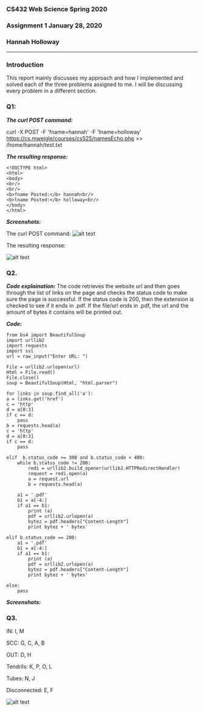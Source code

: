 ### CS432 Web Science Spring 2020                                     
### Assignment 1 January 28, 2020
### Hannah Holloway
---

###  Introduction

This report mainly discusses my approach and how I implemented and solved each of the three problems assigned to me. I will be discussing every problem in a different section. 

### Q1:

***The curl POST command:***

curl -X POST -F 'fname=hannah' -F 'lname=holloway' https://cs.mweigle/courses/cs525/namesEcho.php >> /home/hannah/test.txt

***The resulting response:***


    <!DOCTYPE html>
    <html>
    <body>
    <br/>
    <br/>
    <b>fname Posted:</b> hannah<br/>
    <b>lname Posted:</b> holloway<br/>
    </body>
    </html>

***Screenshots:***

The curl POST command:
![alt text](https://www.cs.odu.edu/~hhollowa/img/test2.png "Code Snip")

The resulting response:

![alt text](https://www.cs.odu.edu/~hhollowa/img/test.png "Code Snip")

### Q2.

***Code explaination:***
The code retrieves the website url and then goes through the list of links on the page and checks the status code to make sure the page is successful. If the status code is 200, then the extension is checked to see if it ends in .pdf. If the file/url ends in .pdf, the url and the amount of bytes it contains will be printed out.

***Code:***

    from bs4 import BeautifulSoup
    import urllib2
    import requests
    import ssl
    url = raw_input("Enter URL: ")

    File = urllib2.urlopen(url)
    Html = File.read()
    File.close()
    soup = BeautifulSoup(Html, "html.parser")

    for links in soup.find_all('a'):
    a = links.get('href')
    c = 'http'
    d = a[0:3]
    if c == d:
        pass
    b = requests.head(a)
    c = 'http'
    d = a[0:3]
    if c == d:
        pass
        
    elif  b.status_code >= 300 and b.status_code < 400:
        while b.status_code != 200:
            redi = urllib2.build_opener(urllib2.HTTPRedirectHandler)
            request = redi.open(a)
            a = request.url
            b = requests.head(a)
            
        a1 = '.pdf'
        b1 = a[-4:]
        if a1 == b1:
            print (a)
            pdf = urllib2.urlopen(a)
            bytez = pdf.headers["Content-Length"]
            print bytez + ' bytes'

    elif b.status_code == 200:
        a1 = '.pdf'
        b1 = a[-4:]
        if a1 == b1:
            print (a)
            pdf = urllib2.urlopen(a)
            bytez = pdf.headers["Content-Length"]
            print bytez + ' bytes'

    else:
        pass

  
 ***Screenshots:***
 
### Q3.


IN: I, M

SCC: G, C, A, B

OUT: D, H

Tendrils: K, P, O, L

Tubes: N, J

Disconnected: E, F
 
 
![alt text](https://github.com/cs432-websci-spr20/hw1-websci-hannahmholloway/blob/master/nodes.png?raw=true "Code Snip")
